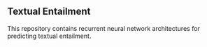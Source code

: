 ## Textual Entailment

This repository contains recurrent neural network architectures for predicting textual entailment.  

